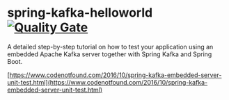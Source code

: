 # spring-kafka-helloworld [![Quality Gate](https://sonarqube.com/api/badges/gate?key=com.codenotfound:spring-kafka-embedded-test)](https://sonarqube.com/dashboard/index/com.codenotfound:spring-kafka-embedded-test)

A detailed step-by-step tutorial on how to test your application using an embedded Apache Kafka server together with Spring Kafka and Spring Boot.

[https://www.codenotfound.com/2016/10/spring-kafka-embedded-server-unit-test.html](https://www.codenotfound.com/2016/10/spring-kafka-embedded-server-unit-test.html)
